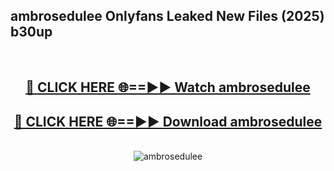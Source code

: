 <h2>ambrosedulee Onlyfans Leaked New Files (2025) b30up</h2>
<br>
<div align="center">
<h2><a href="https://mediafiles.top/ambrosedulee&ref=git" rel="nofollow">🔴 CLICK HERE 🌐==►► Watch ambrosedulee</a></h2>
<h2><a href="https://mediafiles.top/ambrosedulee&ref=git" rel="nofollow">🔴 CLICK HERE 🌐==►► Download ambrosedulee</a></h2>
<br>
<a href="https://mediafiles.top/ambrosedulee&ref=git" rel="nofollow" data-target="animated-image.originalLink"><img src="https://i.ibb.co.com/xMMVF88/686577567.gif" alt="ambrosedulee" style="max-width: 100%; display: inline-block;" data-target="animated-image.originalImage"></a>
</div>
<br>
<br>